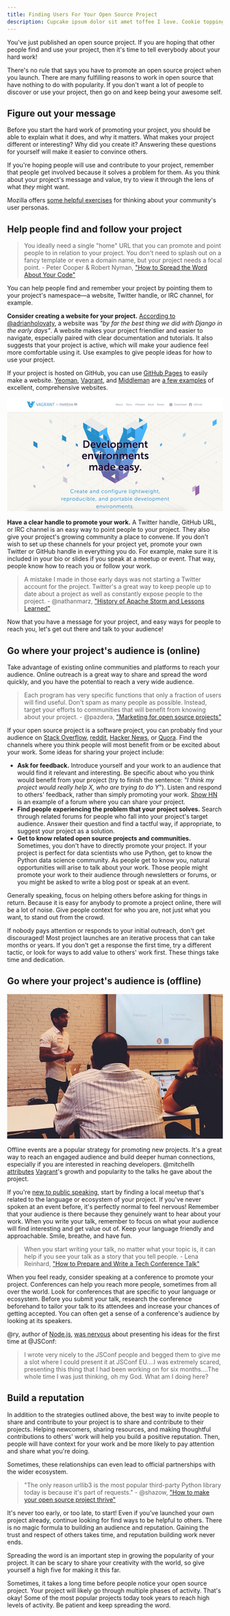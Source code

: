 ```yaml
---
title: Finding Users For Your Open Source Project
description: Cupcake ipsum dolor sit amet toffee I love. Cookie topping lemon drops cookie jelly beans cake sweet roll. Dessert sesame snaps brownie candy candy canes. Lemon drops brownie cupcake powder chocolate topping I love danish. Tootsie roll biscuit I love. Cheesecake carrot cake carrot cake dessert lemon drops cheesecake. Sweet lemon drops cupcake gummi bears pastry soufflé donut chupa chups bonbon. Tiramisu cupcake bear claw soufflé pie gingerbread ice cream chocolate. Cheesecake jujubes tootsie roll bear claw liquorice cake I love pudding jelly.
---
```


You've just published an open source project. If you are hoping that other people find and use your project, then it's time to tell everybody about your hard work!

There's no rule that says you have to promote an open source project when you launch. There are many fulfilling reasons to work in open source that have nothing to do with popularity. If you don't want a lot of people to discover or use your project, then go on and keep being your awesome self.

## Figure out your message

Before you start the hard work of promoting your project, you should be able to explain what it does, and why it matters. What makes your project different or interesting? Why did you create it? Answering these questions for yourself will make it easier to convince others.

If you're hoping people will use and contribute to your project, remember that people get involved because it solves a problem for them. As you think about your project's message and value, try to view it through the lens of what _they_ might want.

Mozilla offers [some helpful exercises](http://mozillascience.github.io/working-open-workshop/personas_pathways/) for thinking about your community's user personas.

## Help people find and follow your project

> You ideally need a single "home" URL that you can promote and point people to in relation to your project. You don't need to splash out on a fancy template or even a domain name, but your project needs a focal point. - Peter Cooper & Robert Nyman, ["How to Spread the Word About Your Code"](https://hacks.mozilla.org/2013/05/how-to-spread-the-word-about-your-code/)

You can help people find and remember your project by pointing them to your project's namespace—a website, Twitter handle, or IRC channel, for example.

**Consider creating a website for your project.** [According to @adrianholovaty](https://news.ycombinator.com/item?id=7531689), a website was _"by far the best thing we did with Django in the early days"_. A website makes your project friendlier and easier to navigate, especially paired with clear documentation and tutorials. It also suggests that your project is active, which will make your audience feel more comfortable using it. Use examples to give people ideas for how to use your project.

If your project is hosted on GitHub, you can use [GitHub Pages](https://pages.github.com/) to easily make a website. [Yeoman](http://yeoman.io/), [Vagrant](https://www.vagrantup.com/), and [Middleman](https://middlemanapp.com/) are [a few examples](https://github.com/showcases/github-pages-examples) of excellent, comprehensive websites.

![vagrant homepage](/assets/images/marketing/vagrant_homepage.png)

**Have a clear handle to promote your work.** A Twitter handle, GitHub URL, or IRC channel is an easy way to point people to your project. They also give your project's growing community a place to convene. If you don't wish to set up these channels for your project yet, promote your own Twitter or GitHub handle in everything you do. For example, make sure it is included in your bio or slides if you speak at a meetup or event. That way, people know how to reach you or follow your work.

> A mistake I made in those early days was not starting a Twitter account for the project. Twitter's a great way to keep people up to date about a project as well as constantly expose people to the project. - @nathanmarz, ["History of Apache Storm and Lessons Learned"](http://nathanmarz.com/blog/history-of-apache-storm-and-lessons-learned.html)

Now that you have a message for your project, and easy ways for people to reach you, let's get out there and talk to your audience!

## Go where your project's audience is (online)

Take advantage of existing online communities and platforms to reach your audience. Online outreach is a great way to share and spread the word quickly, and you have the potential to reach a very wide audience.

> Each program has very specific functions that only a fraction of users will find useful. Don't spam as many people as possible. Instead, target your efforts to communities that will benefit from knowing about your project. - @pazdera, ["Marketing for open source projects"](http://radek.io/2015/09/28/marketing-for-open-source-projects-3/)

If your open source project is a software project, you can probably find your audience on [Stack Overflow](http://stackoverflow.com/), [reddit](http://www.reddit.com), [Hacker News](https://news.ycombinator.com/), or [Quora](https://www.quora.com/). Find the channels where you think people will most benefit from or be excited about your work. Some ideas for sharing your project include:

* **Ask for feedback.** Introduce yourself and your work to an audience that would find it relevant and interesting. Be specific about who you think would benefit from your project (try to finish the sentence: _"I think my project would really help X, who are trying to do Y_"). Listen and respond to others' feedback, rather than simply promoting your work. [Show HN](https://news.ycombinator.com/show) is an example of a forum where you can share your project.
* **Find people experiencing the problem that your project solves.** Search through related forums for people who fall into your project's target audience. Answer their question and find a tactful way, if appropriate, to suggest your project as a solution.
* **Get to know related open source projects and communities.** Sometimes, you don't have to directly promote your project. If your project is perfect for data scientists who use Python, get to know the Python data science community. As people get to know you, natural opportunities will arise to talk about your work. Those people might promote your work to their audience through newsletters or forums, or you might be asked to write a blog post or speak at an event.

Generally speaking, focus on helping others before asking for things in return. Because it is easy for anybody to promote a project online, there will be a lot of noise. Give people context for who you are, not just what you want, to stand out from the crowd.

If nobody pays attention or responds to your initial outreach, don't get discouraged! Most project launches are an iterative process that can take months or years. If you don't get a response the first time, try a different tactic, or look for ways to add value to others' work first. These things take time and dedication.

## Go where your project's audience is (offline)

![public speaking](/assets/images/marketing/public_speaking.png)

Offline events are a popular strategy for promoting new projects. It's a great way to reach an engaged audience and build deeper human connections, especially if you are interested in reaching developers. @mitchellh [attributes](https://github.com/swinton/codeconf/blob/master/the-hashicorp-formula-to-open-source.md) [Vagrant](https://github.com/mitchellh/vagrant)'s growth and popularity to the talks he gave about the project.

If you're [new to public speaking](http://speaking.io/), start by finding a local meetup that's related to the language or ecosystem of your project. If you've never spoken at an event before, it's perfectly normal to feel nervous! Remember that your audience is there because they genuinely want to hear about your work. When you write your talk, remember to focus on what your audience will find interesting and get value out of. Keep your language friendly and approachable. Smile, breathe, and have fun.

> When you start writing your talk, no matter what your topic is, it can help if you see your talk as a story that you tell people. - Lena Reinhard, ["How to Prepare and Write a Tech Conference Talk"](http://wunder.schoenaberselten.com/2016/02/16/how-to-prepare-and-write-a-tech-conference-talk/)

When you feel ready, consider speaking at a conference to promote your project. Conferences can help you reach more people, sometimes from all over the world. Look for conferences that are specific to your language or ecosystem. Before you submit your talk, research the conference beforehand to tailor your talk to its attendees and increase your chances of getting accepted. You can often get a sense of a conference's audience by looking at its speakers.

@ry, author of [Node.js](https://github.com/nodejs), [was nervous](https://www.youtube.com/watch?v=SAc0vQCC6UQ&t=24m57s) about presenting his ideas for the first time at @JSConf:

> I wrote very nicely to the JSConf people and begged them to give me a slot where I could present it at JSConf EU....I was extremely scared, presenting this thing that I had been working on for six months....The whole time I was just thinking, oh my God. What am I doing here?

## Build a reputation

In addition to the strategies outlined above, the best way to invite people to share and contribute to your project is to share and contribute to their projects. Helping newcomers, sharing resources, and making thoughtful contributions to others' work will help you build a positive reputation. Then, people will have context for your work and be more likely to pay attention and share what you're doing.

Sometimes, these relationships can even lead to official partnerships with the wider ecosystem.

> "The only reason urllib3 is the most popular third-party Python library today is because it's part of requests." - @shazow, ["How to make your open source project thrive"](https://text.sourcegraph.com/how-to-make-your-open-source-project-thrive-with-andrey-petrov-6463b935c540#.mk31f8fgf)

It's never too early, or too late, to start! Even if you've launched your own project already, continue looking for find ways to be helpful to others. There is no magic formula to building an audience and reputation. Gaining the trust and respect of others takes time, and reputation building work never ends.

Spreading the word is an important step in growing the popularity of your project. It can be scary to share your creativity with the world, so give yourself a high five for making it this far.

Sometimes, it takes a long time before people notice your open source project. Your project will likely go through multiple phases of activity. That's okay! Some of the most popular projects today took years to reach high levels of activity. Be patient and keep spreading the word.

